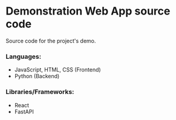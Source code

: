# Demonstration Web App source code

Source code for the project's demo. 

### Languages:
  * JavaScript, HTML, CSS (Frontend)
  * Python (Backend)

### Libraries/Frameworks:
  * React
  * FastAPI
